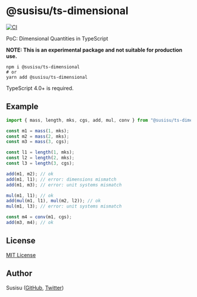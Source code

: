 # @susisu/ts-dimensional
[![CI](https://github.com/susisu/ts-dimensional/workflows/CI/badge.svg)](https://github.com/susisu/ts-dimensional/actions?query=workflow%3ACI)

PoC: Dimensional Quantities in TypeScript

**NOTE: This is an experimental package and not suitable for production use.**

``` shell
npm i @susisu/ts-dimensional
# or
yarn add @susisu/ts-dimensional
```

TypeScript 4.0+ is required.

## Example

``` typescript
import { mass, length, mks, cgs, add, mul, conv } from "@susisu/ts-dimensional";

const m1 = mass(1, mks);
const m2 = mass(2, mks);
const m3 = mass(3, cgs);

const l1 = length(1, mks);
const l2 = length(2, mks);
const l3 = length(3, cgs);

add(m1, m2); // ok
add(m1, l1); // error: dimensions mismatch
add(m1, m3); // error: unit systems mismatch

mul(m1, l1); // ok
add(mul(m1, l1), mul(m2, l2)); // ok
mul(m1, l3); // error: unit systems mismatch

const m4 = conv(m1, cgs);
add(m3, m4); // ok
```

## License

[MIT License](http://opensource.org/licenses/mit-license.php)

## Author

Susisu ([GitHub](https://github.com/susisu), [Twitter](https://twitter.com/susisu2413))
